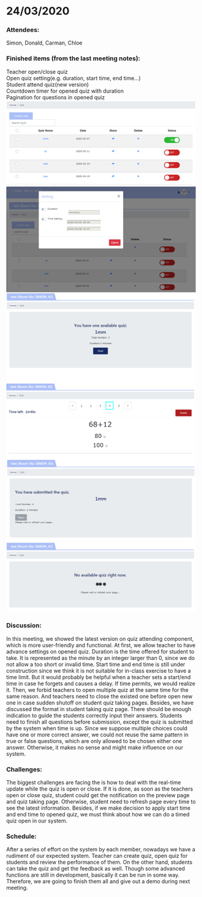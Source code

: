 # 24/03/2020

### Attendees: 
Simon, Donald, Carman, Chloe

### Finished items (from the last meeting notes): 
Teacher open/close quiz<br>
Open quiz setting(e.g. duration, start time, end time…)<br>
Student attend quiz(new version)<br>
Countdown timer for opened quiz with duration<br>
Pagination for questions in opened quiz<br>
![image](https://github.com/umsimonchen/Final-Year-Project/blob/master/images/24032020_1.png)
![image](https://github.com/umsimonchen/Final-Year-Project/blob/master/images/24032020_2.png)
![image](https://github.com/umsimonchen/Final-Year-Project/blob/master/images/24032020_3.png)
![image](https://github.com/umsimonchen/Final-Year-Project/blob/master/images/24032020_4.png)
![image](https://github.com/umsimonchen/Final-Year-Project/blob/master/images/24032020_5.png)
![image](https://github.com/umsimonchen/Final-Year-Project/blob/master/images/24032020_6.png)

### Discussion: 
In this meeting, we showed the latest version on quiz attending component, which is more user-friendly and functional. At first, we allow teacher to have advance settings on opened quiz. Duration is the time offered for student to take. It is represented as the minute by an integer larger than 0, since we do not allow a too short or invalid time. Start time and end time is still under construction since we think it is not suitable for in-class exercise to have a time limit. But it would probably be helpful when a teacher sets a start/end time in case he forgets and causes a delay. If time permits, we would realize it. Then, we forbid teachers to open multiple quiz at the same time for the same reason. And teachers need to close the existed one before open new one in case sudden shutoff on student quiz taking pages. Besides, we have discussed the format in student taking quiz page. There should be enough indication to guide the students correctly input their answers. Students need to finish all questions before submission, except the quiz is submitted by the system when time is up. Since we suppose multiple choices could have one or more correct answer, we could not reuse the same pattern in true or false questions, which are only allowed to be chosen either one answer. Otherwise, it makes no sense and might make influence on our system.

### Challenges: 
The biggest challenges are facing the is how to deal with the real-time update while the quiz is open or close. If it is done, as soon as the teachers open or close quiz, student could get the notification on the preview page and quiz taking page. Otherwise, student need to refresh page every time to see the latest information. Besides, if we make decision to apply start time and end time to opened quiz, we must think about how we can do a timed quiz open in our system. 

### Schedule:
After a series of effort on the system by each member, nowadays we have a rudiment of our expected system. Teacher can create quiz, open quiz for students and review the performance of them. On the other hand, students can take the quiz and get the feedback as well. Though some advanced functions are still in development, basically it can be run in some way. Therefore, we are going to finish them all and give out a demo during next meeting. 

